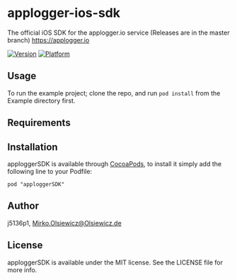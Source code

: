 applogger-ios-sdk
=================

The official iOS SDK for the applogger.io service (Releases are in the master branch) https://applogger.io

[![Version](http://cocoapod-badges.herokuapp.com/v/apploggerSDK/badge.png)](http://cocoadocs.org/docsets/apploggerSDK)
[![Platform](http://cocoapod-badges.herokuapp.com/p/apploggerSDK/badge.png)](http://cocoadocs.org/docsets/apploggerSDK)

## Usage

To run the example project; clone the repo, and run `pod install` from the Example directory first.

## Requirements

## Installation

apploggerSDK is available through [CocoaPods](http://cocoapods.org), to install
it simply add the following line to your Podfile:

    pod "apploggerSDK"

## Author

j5136p1, Mirko.Olsiewicz@Olsiewicz.de

## License

apploggerSDK is available under the MIT license. See the LICENSE file for more info.

